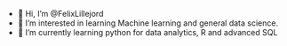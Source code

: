 - 👋 Hi, I’m @FelixLillejord
- 👀 I’m interested in learning Machine learning and general data science.
- 🌱 I’m currently learning python for data analytics, R and advanced SQL

<!---
FelixLillejord/FelixLillejord is a ✨ special ✨ repository because its `README.md` (this file) appears on your GitHub profile.
You can click the Preview link to take a look at your changes.
--->
